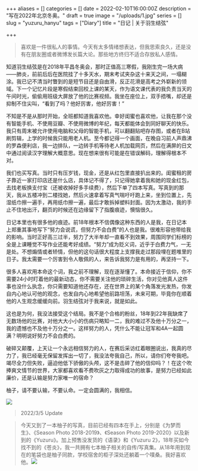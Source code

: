 +++
aliases = []
categories = []
date = 2022-02-10T16:00:00Z
description = "写在2022年北京冬奥。"
draft = true
image = "/uploads/1.jpg"
series = []
slug = "yuzuru_hanyu"
tags = ["Diary"]
title = "日记 | 关于羽生结弦"

+++
> 喜欢是一件很私人的事情。今天有太多情绪想表达，但我思索良久，还是没有在朋友圈或者微博发长篇大论。那些地方终归不适合存放私人感情。

知道羽生结弦是在2018年平昌冬奥会，那时正值高三寒假，我刚生完一场大病——肺炎，前前后后在医院挂了十多天水，期末考试夹杂这十来天之间，一塌糊涂。我已记不清当时瞥到的是短节目还是自由滑，反正花滑是高考之外崭新的领域。下一个记忆片段是寒假结束回校上课的某天，作为语文课代表的我负责当天的午间时光，偷偷用班级大屏放了他的比赛视频。我坐在座位上，双手捂嘴，却还是抑制不住尖叫，“看到了吗？他好厉害，他好厉害！”

不知是不是从那时开始，全班都知道我喜欢他。幸好闺蜜也喜欢他，让我在那个没有智能手机、不使用豆瓣、不使用微博的年纪，每天都能体会到同好聊天的快乐。我只有周末被允许使用电脑和父母的智能手机，可以翻翻贴吧存存图，或者在B站刷剪辑，上学的时候我只能用老人机。至今都记得一个画面，在晚自习前人声鼎沸的罗森便利店，我一边排队，一边转手机等待老人机加载网页，然后在满屏的日文中通过阅读汉字理解大概意思。现在想来很有可能是在错误解码，理解得根本不对。

我们也买写真。当时只有压岁钱，现金，还是从红包里直接扒出来的。闺蜜租的房子靠近一家打印店还是什么店，具体记不得了，只记得她拿着我和她的现金红包，去找老板换支付宝（还被收掉好多手续费），然后下单了四本写真。写真到的那天，我从五楼冲到二楼找她，然后火速拿着写真气喘吁吁跑上来，坐到位置上，先湿纸巾擦一遍手，再用纸巾擦一遍，最后才敢拆掉塑料封面。因为太激动，我的手止不住地出汗，翻页的时候还在边缘留下了指腹痕迹，懊恼很久。

日记本里也有很多他的痕迹。前18年根本不信偶像这种东西的人是我，在日记本上郑重其事地写下“努力会说谎，但努力不会白费”的人也是我。很难形容他带给我的影响。当时正好高三过半，努力了大半年却一直看不到效果，周围同学们标榜的全是上课睡觉不写作业还能考好成绩。“努力”成为贬义词，近乎于白费力气，一无是处。不想煽情或者矫情，但他的这句话很大程度上支撑我走过那段埋在题堆里的日子。我太需要一个厉害到令人敬佩的人，来告诉我努力是有用的，再坚持一下。

很多人喜欢用本命这个词，我之前不理解，现在逐渐懂了。本命接近于信仰，你不需要24小时盯着他的最新动态，你不需要关注他的琐碎生活，你对见他真人这件事也没什么执念，你只需要知道他还存在，还在世界上的某个角落发光发热，你发自内心地认可他的观念，也发自内心地希望他前路坦荡，未来可期，毕竟你在顺着他的人生观念缓缓向前。羽生结弦对于我来说，就是如此。

这也是为何，我没法接受这个结局。我不是个合格的粉丝，18年到22年我缺席了无数场他的比赛，对他大大小小的伤病只略知一二，我的难过不及他十万分之一，我的遗憾也不及他十万分之一。这样努力的人，凭什么不能让冠军和4A一起圆满？明明说好努力不会白费的。

破碎又颠覆，上天让一个永远相信努力的人，在赛后采访红着眼圈说出，我真的尽力了，我已经毫无保留发挥出一切了，我没法夸我自己，所以，请你们夸夸我吧。竭尽全力但失败，逼迫他低下骄傲的头颅，这不是击碎了他的信仰吗？！在这个吹捧爽文情节的世界，大家都喜欢看不费吹灰之力取得成功的故事，是努力已经如此廉价，还是认输是努力家唯一的宿命？

柚子，请不要认输，不要认命。一定会圆满的，我相信。

![](/uploads/2.jpg)

>2022/3/5 Update

>今天又到了一本柚子的写真，目前已经有四本在手上，分别是《为梦而生》、《Season Photo 2018-2019》、《Season Photo 2019-2020》以及新到的《Yuzuru》。加上预售没发货的《语录》和《Yuzuru 2》，18年买如今找不到的《苍炎》，我一共拥有七本柚子相关的自传/写真集。从18年用到现在的笔袋也是柚子同款，学校宿舍的柜子深处还躺着一个噗桑。我好喜欢他。![](/uploads/yuzuru.jpg)
